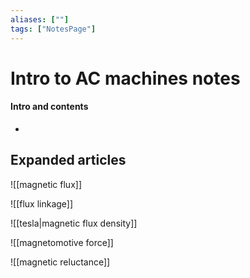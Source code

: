 ```yaml
---
aliases: [""]
tags: ["NotesPage"]
---
```


# Intro to AC machines notes

#### Intro and contents
- 


## Expanded articles
![[magnetic flux]]

![[flux linkage]]

![[tesla|magnetic flux density]]

![[magnetomotive force]]

![[magnetic reluctance]]